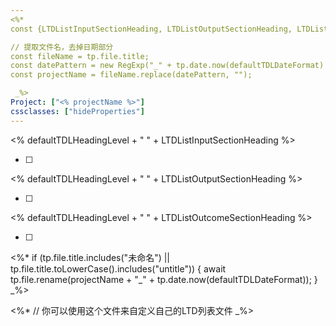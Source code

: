 ```yaml
---
<%* 
const {LTDListInputSectionHeading, LTDListOutputSectionHeading, LTDListOutcomeSectionHeading, defaultTDLDateFormat, projectNameFormat, defaultTDLHeadingLevel} = app.plugins.plugins["ioto-settings"].settings;

// 提取文件名，去掉日期部分
const fileName = tp.file.title;
const datePattern = new RegExp("_" + tp.date.now(defaultTDLDateFormat) + "$");
const projectName = fileName.replace(datePattern, "");

 _%>
Project: ["<% projectName %>"]
cssclasses: ["hideProperties"]
---
```

<% defaultTDLHeadingLevel + " " + LTDListInputSectionHeading %>

- [ ] 

<% defaultTDLHeadingLevel + " " + LTDListOutputSectionHeading %>

- [ ] 

<% defaultTDLHeadingLevel + " " + LTDListOutcomeSectionHeading %>

- [ ] 

<%* if (tp.file.title.includes("未命名") || tp.file.title.toLowerCase().includes("untitle")) {
	await tp.file.rename(projectName + "_" + tp.date.now(defaultTDLDateFormat));
} _%>

<%*
// 你可以使用这个文件来自定义自己的LTD列表文件
_%>
